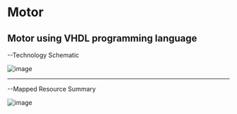 # Motor
Motor using VHDL programming language
---------------------------------------------
--Technology Schematic 


![image](https://github.com/user-attachments/assets/18df4713-0eca-4ae1-839e-cdd70787909e)

---------------------------------------------

--Mapped Resource Summary 

![image](https://github.com/user-attachments/assets/d1884979-4563-4a5f-9673-ec5bedc53035)
